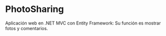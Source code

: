 # PhotoSharing

Aplicación web en .NET MVC con Entity Framework: Su función es mostrar fotos y comentarios.
